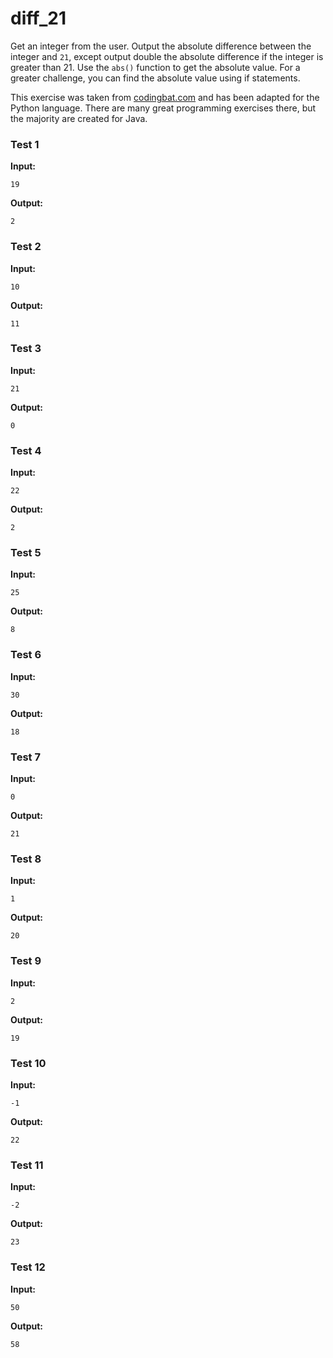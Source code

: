 # diff_21




Get an integer from the user. Output the absolute difference between the integer and `21`, except output double the absolute difference if the integer is greater than 21. Use the `abs()` function to get the absolute value. For a greater challenge, you can find the absolute value using if statements.

This exercise was taken from [codingbat.com](https://codingbat.com/prob/p116624) and has been adapted for the Python language. There are many great programming exercises there, but the majority are created for Java.






### Test 1
**Input:**
```
19
```
**Output:**
```
2
```
### Test 2
**Input:**
```
10
```
**Output:**
```
11
```
### Test 3
**Input:**
```
21
```
**Output:**
```
0
```
### Test 4
**Input:**
```
22
```
**Output:**
```
2
```
### Test 5
**Input:**
```
25
```
**Output:**
```
8
```
### Test 6
**Input:**
```
30
```
**Output:**
```
18
```
### Test 7
**Input:**
```
0
```
**Output:**
```
21
```
### Test 8
**Input:**
```
1
```
**Output:**
```
20
```
### Test 9
**Input:**
```
2
```
**Output:**
```
19
```
### Test 10
**Input:**
```
-1
```
**Output:**
```
22
```
### Test 11
**Input:**
```
-2
```
**Output:**
```
23
```
### Test 12
**Input:**
```
50
```
**Output:**
```
58
```

